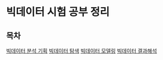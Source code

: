 # 빅데이터 시험 공부 정리

## 목차
[빅데이터 분석 기획](.theory/planning.md)
[빅데이터 탐색](.theory/exploration.md)
[빅데이터 모델링](.theory/modeling.md)
[빅데이터 결과해석](.theory/interpretation.md)